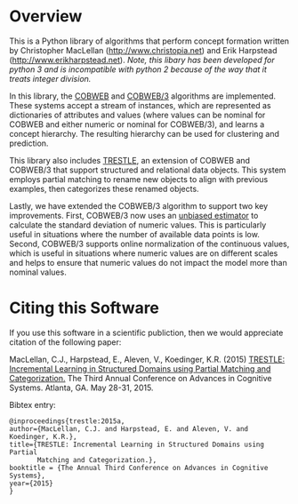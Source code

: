 # Overview

This is a Python library of algorithms that perform concept formation written by
Christopher MacLellan (http://www.christopia.net) and Erik Harpstead
(http://www.erikharpstead.net). *Note, this libary has been developed for
python 3 and is incompatible with python 2 because of the way that it treats
integer division.*

In this library, the
[COBWEB](http://axon.cs.byu.edu/~martinez/classes/678/Papers/Fisher_Cobweb.pdf)
and
[COBWEB/3](http://citeseerx.ist.psu.edu/viewdoc/download?doi=10.1.1.97.4676&rep=rep1&type=pdf)
algorithms are implemented. These systems accept a stream of instances, which are
represented as dictionaries of attributes and values (where values can be
nominal for COBWEB and either numeric or nominal for COBWEB/3), and learns a
concept hierarchy. The resulting hierarchy can be used for clustering and
prediction.

This library also includes
[TRESTLE](http://christopia.net/data/articles/publications/maclellan1-2015.pdf),
an extension of COBWEB and COBWEB/3 that support structured and relational data
objects. This system employs partial matching to rename new objects to align
with previous examples, then categorizes these renamed objects.

Lastly, we have extended the COBWEB/3 algorithm to support two key
improvements. First, COBWEB/3 now uses an [unbiased
estimator](https://en.wikipedia.org/wiki/Unbiased_estimation_of_standard_deviation)
to calculate the standard deviation of numeric values. This is particularly
useful in situations where the number of available data points is low. Second,
COBWEB/3 supports online normalization of the continuous values, which is useful
in situations where numeric values are on different scales and helps to 
ensure that numeric values do not impact the model more than nominal values.

# Citing this Software 

If you use this software in a scientific publiction, then we would appreciate
citation of the following paper:

MacLellan, C.J., Harpstead, E., Aleven, V., Koedinger, K.R. (2015) [TRESTLE:
Incremental Learning in Structured Domains using Partial Matching and
Categorization.](http://christopia.net/data/articles/publications/maclellan1-2015.pdf)
The Third Annual Conference on Advances in Cognitive Systems.
Atlanta, GA. May 28-31, 2015.

Bibtex entry:

```
@inproceedings{trestle:2015a,
author={MacLellan, C.J. and Harpstead, E. and Aleven, V. and Koedinger, K.R.},
title={TRESTLE: Incremental Learning in Structured Domains using Partial
       Matching and Categorization.},
booktitle = {The Annual Third Conference on Advances in Cognitive Systems},
year={2015}
}
```
